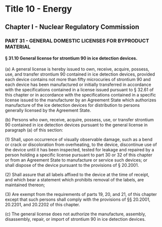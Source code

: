 
# Title 10 - Energy
## Chapter I - Nuclear Regulatory Commission
### PART 31 - GENERAL DOMESTIC LICENSES FOR BYPRODUCT MATERIAL
#### § 31.10 General license for strontium 90 in ice detection devices.

(a) A general license is hereby issued to own, receive, acquire, possess, use, and transfer strontium 90 contained in ice detection devices, provided each device contains not more than fifty microcuries of strontium 90 and each device has been manufactured or initially transferred in accordance with the specifications contained in a license issued pursuant to § 32.61 of this chapter or in accordance with the specifications contained in a specific license issued to the manufacturer by an Agreement State which authorizes manufacture of the ice detection devices for distribution to persons generally licensed by the Agreement State.

(b) Persons who own, receive, acquire, possess, use, or transfer strontium 90 contained in ice detection devices pursuant to the general license in paragraph (a) of this section:

(1) Shall, upon occurrence of visually observable damage, such as a bend or crack or discoloration from overheating, to the device, discontinue use of the device until it has been inspected, tested for leakage and repaired by a person holding a specific license pursuant to part 30 or 32 of this chapter or from an Agreement State to manufacture or service such devices; or shall dispose of the device pursuant to the provisions of § 20.2001.

(2) Shall assure that all labels affixed to the device at the time of receipt, and which bear a statement which prohibits removal of the labels, are maintained thereon;

(3) Are exempt from the requirements of parts 19, 20, and 21, of this chapter except that such persons shall comply with the provisions of §§ 20.2001, 20.2201, and 20.2202 of this chapter.

(c) The general license does not authorize the manufacture, assembly, disassembly, repair, or import of strontium 90 in ice detection devices.
